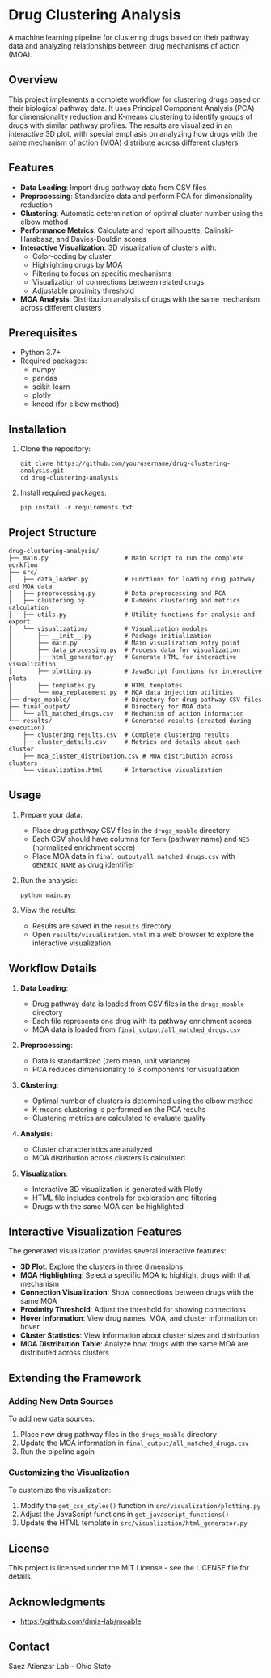 # Drug Clustering Analysis

A machine learning pipeline for clustering drugs based on their pathway data and analyzing relationships between drug mechanisms of action (MOA).

## Overview

This project implements a complete workflow for clustering drugs based on their biological pathway data. It uses Principal Component Analysis (PCA) for dimensionality reduction and K-means clustering to identify groups of drugs with similar pathway profiles. The results are visualized in an interactive 3D plot, with special emphasis on analyzing how drugs with the same mechanism of action (MOA) distribute across different clusters.

## Features

- **Data Loading**: Import drug pathway data from CSV files
- **Preprocessing**: Standardize data and perform PCA for dimensionality reduction
- **Clustering**: Automatic determination of optimal cluster number using the elbow method
- **Performance Metrics**: Calculate and report silhouette, Calinski-Harabasz, and Davies-Bouldin scores
- **Interactive Visualization**: 3D visualization of clusters with:
  - Color-coding by cluster
  - Highlighting drugs by MOA
  - Filtering to focus on specific mechanisms
  - Visualization of connections between related drugs
  - Adjustable proximity threshold
- **MOA Analysis**: Distribution analysis of drugs with the same mechanism across different clusters

## Prerequisites

- Python 3.7+
- Required packages:
  - numpy
  - pandas
  - scikit-learn
  - plotly
  - kneed (for elbow method)

## Installation

1. Clone the repository:
   ```
   git clone https://github.com/yourusername/drug-clustering-analysis.git
   cd drug-clustering-analysis
   ```

2. Install required packages:
   ```
   pip install -r requirements.txt
   ```

## Project Structure

```
drug-clustering-analysis/
├── main.py                     # Main script to run the complete workflow
├── src/
│   ├── data_loader.py          # Functions for loading drug pathway and MOA data
│   ├── preprocessing.py        # Data preprocessing and PCA
│   ├── clustering.py           # K-means clustering and metrics calculation
│   ├── utils.py                # Utility functions for analysis and export
│   └── visualization/          # Visualization modules
│       ├── __init__.py         # Package initialization
│       ├── main.py             # Main visualization entry point
│       ├── data_processing.py  # Process data for visualization
│       ├── html_generator.py   # Generate HTML for interactive visualization
│       ├── plotting.py         # JavaScript functions for interactive plots
│       ├── templates.py        # HTML templates
│       └── moa_replacement.py  # MOA data injection utilities
├── drugs_moable/               # Directory for drug pathway CSV files
├── final_output/               # Directory for MOA data
│   └── all_matched_drugs.csv   # Mechanism of action information
└── results/                    # Generated results (created during execution)
    ├── clustering_results.csv  # Complete clustering results
    ├── cluster_details.csv     # Metrics and details about each cluster
    ├── moa_cluster_distribution.csv # MOA distribution across clusters
    └── visualization.html      # Interactive visualization
```

## Usage

1. Prepare your data:
   - Place drug pathway CSV files in the `drugs_moable` directory
   - Each CSV should have columns for `Term` (pathway name) and `NES` (normalized enrichment score)
   - Place MOA data in `final_output/all_matched_drugs.csv` with `GENERIC_NAME` as drug identifier

2. Run the analysis:
   ```
   python main.py
   ```

3. View the results:
   - Results are saved in the `results` directory
   - Open `results/visualization.html` in a web browser to explore the interactive visualization

## Workflow Details

1. **Data Loading**:
   - Drug pathway data is loaded from CSV files in the `drugs_moable` directory
   - Each file represents one drug with its pathway enrichment scores
   - MOA data is loaded from `final_output/all_matched_drugs.csv`

2. **Preprocessing**:
   - Data is standardized (zero mean, unit variance)
   - PCA reduces dimensionality to 3 components for visualization

3. **Clustering**:
   - Optimal number of clusters is determined using the elbow method
   - K-means clustering is performed on the PCA results
   - Clustering metrics are calculated to evaluate quality

4. **Analysis**:
   - Cluster characteristics are analyzed
   - MOA distribution across clusters is calculated

5. **Visualization**:
   - Interactive 3D visualization is generated with Plotly
   - HTML file includes controls for exploration and filtering
   - Drugs with the same MOA can be highlighted

## Interactive Visualization Features

The generated visualization provides several interactive features:

- **3D Plot**: Explore the clusters in three dimensions
- **MOA Highlighting**: Select a specific MOA to highlight drugs with that mechanism
- **Connection Visualization**: Show connections between drugs with the same MOA
- **Proximity Threshold**: Adjust the threshold for showing connections
- **Hover Information**: View drug names, MOA, and cluster information on hover
- **Cluster Statistics**: View information about cluster sizes and distribution
- **MOA Distribution Table**: Analyze how drugs with the same MOA are distributed across clusters

## Extending the Framework

### Adding New Data Sources

To add new data sources:

1. Place new drug pathway files in the `drugs_moable` directory
2. Update the MOA information in `final_output/all_matched_drugs.csv`
3. Run the pipeline again

### Customizing the Visualization

To customize the visualization:

1. Modify the `get_css_styles()` function in `src/visualization/plotting.py`
2. Adjust the JavaScript functions in `get_javascript_functions()`
3. Update the HTML template in `src/visualization/html_generator.py`

## License

This project is licensed under the MIT License - see the LICENSE file for details.

## Acknowledgments

- https://github.com/dmis-lab/moable

## Contact

Saez Atienzar Lab - Ohio State

